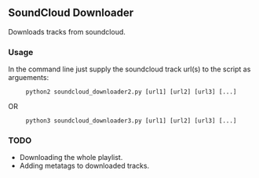 ## SoundCloud Downloader

Downloads tracks from soundcloud.

### Usage

In the command line just supply the soundcloud track url(s) to the script as arguements:

```
     python2 soundcloud_downloader2.py [url1] [url2] [url3] [...]
```
OR
```
     python3 soundcloud_downloader3.py [url1] [url2] [url3] [...]
```

### TODO
* Downloading the whole playlist.
* Adding metatags to downloaded tracks.